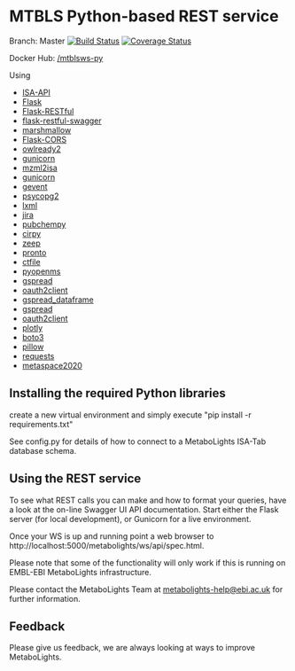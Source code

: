 MTBLS Python-based REST service
================


Branch: Master
[![Build Status](https://travis-ci.org/EBI-Metabolights/MtblsWS-Py.svg?branch=master)](https://travis-ci.org/EBI-Metabolights/MtblsWS-Py) [![Coverage Status](https://coveralls.io/repos/github/EBI-Metabolights/MtblsWS-Py/badge.svg?branch=master)](https://coveralls.io/github/EBI-Metabolights/MtblsWS-Py?branch=master)

Docker Hub: [/mtblsws-py](https://hub.docker.com/r/jrmacias/mtblsws-py/)

Using  
- [ISA-API](https://github.com/ISA-tools/isa-api)
- [Flask](http://flask.pocoo.org/)
- [Flask-RESTful](https://flask-restful.readthedocs.io/)
- [flask-restful-swagger](https://github.com/rantav/flask-restful-swagger)
- [marshmallow](https://marshmallow.readthedocs.io/en/latest/index.html)
- [Flask-CORS](http://flask-cors.readthedocs.io/en/latest/api.html)
- [owlready2](https://pythonhosted.org/Owlready2/)
- [gunicorn](https://gunicorn.org)
- [mzml2isa](https://github.com/ISA-tools/mzml2isa)
- [gunicorn](https://gunicorn.org)
- [gevent](http://www.gevent.org)
- [psycopg2](http://initd.org/psycopg/)
- [lxml](https://lxml.de)
- [jira](https://pypi.org/project/jira/)
- [pubchempy](https://pubchempy.readthedocs.io/en/latest/)
- [cirpy](https://cirpy.readthedocs.io/en/latest/)
- [zeep](https://python-zeep.readthedocs.io/en/master/)
- [pronto](https://pronto.readthedocs.io/en/latest/)
- [ctfile](https://pypi.org/project/ctfile/)
- [pyopenms](https://pypi.org/project/pyopenms/)
- [gspread](https://gspread.readthedocs.io/en/latest/)
- [oauth2client](https://github.com/googleapis/oauth2client)
- [gspread_dataframe](gspread_dataframe)
- [gspread](https://github.com/burnash/gspread)
- [oauth2client](http://github.com/google/oauth2client/)
- [plotly](https://github.com/plotly/plotly.py)
- [boto3](https://github.com/boto/boto3)
- [pillow](http://python-pillow.org/)
- [requests](http://python-requests.org/)
- [metaspace2020](https://github.com/metaspace2020/metaspace/tree/master/metaspace/python-client)


Installing the required Python libraries
--------------------------

create a new virtual environment and simply execute "pip install -r requirements.txt"

See config.py for details of how to connect to a MetaboLights ISA-Tab database schema.


Using the REST service
--------------------------
To see what REST calls you can make and how to format your queries, have a look at the on-line Swagger UI API documentation. 
Start either the Flask server (for local development), or Gunicorn for a live environment. 



Once your WS is up and running point a web browser to http://localhost:5000/metabolights/ws/api/spec.html.

Please note that some of the functionality will only work if this is running on EMBL-EBI MetaboLights infrastructure.

Please contact the MetaboLights Team at metabolights-help@ebi.ac.uk for further information.


Feedback
------------
Please give us feedback, we are always looking at ways to improve MetaboLights.

